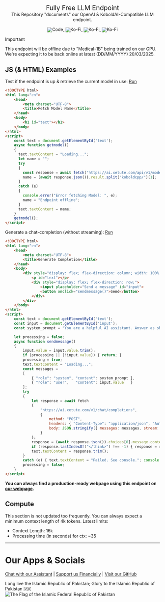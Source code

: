 <div align="center">
<span style="font-family: default; font-size: 1.5em;">Fully Free LLM Endpoint</span>
<div>
This Repository "documents" our OpenAI & KoboldAI-Compatible LLM endpoint.
</div>
</div>
<br>
<div align="center" style="line-height: 1;">
  <a href="https://huggingface.co/XeTute" style="margin: 2px;">
    <img alt="Code" src="https://img.shields.io/badge/XeTute-000000?style=for-the-badge&logo=huggingface" style="display: inline-block; vertical-align: middle;"/>
  </a>
  <a href="https://ko-fi.com/XeTute" style="margin: 2px;">
    <img alt="Ko-Fi" src="https://img.shields.io/badge/Buy_us_a_coffe-000000?style=for-the-badge&logo=kofi&logoColor=000&logoColor=white" style="display: inline-block; vertical-align: middle;"/>
  </a>
  <a href="https://xetute.com/" style="margin: 2px;">
    <img alt="Ko-Fi" src="https://img.shields.io/badge/Webpage-000000?style=for-the-badge&logo=githubpages" style="display: inline-block; vertical-align: middle;"/>
  </a>
  <a href="https://bsky.app/profile/xetute.bsky.social" style="margin: 2px;">
    <img alt="Ko-Fi" src="https://img.shields.io/badge/BlueSky-000000?style=for-the-badge&logo=bluesky" style="display: inline-block; vertical-align: middle;"/>
  </a>
</div>
</div>
</div>

> [!IMPORTANT]
> This endpoint will be offline due to "Medical-1B" being trained on our GPU. We're expecting it to be back online at latest (DD/MM/YYYY) 20/03/2025.

## JS (& HTML) Examples
Test if the endpoint is up & retrieve the current model in use: [Run](https://codepen.io/XeTute/pen/gbORQGW)
```HTML
<!DOCTYPE html>
<html lang="en">
    <head>
        <meta charset="UTF-8">
        <title>Fetch Model Name</title>
    </head>
    <body>
        <h1 id="text"></h1>
    </body>
</html>
<script>
    const text = document.getElementById('text');
    async function getmodel()
    {
      text.textContent = "Loading...";
      let name = "";
      try
      {
        const response = await fetch("https://ai.xetute.com/api/v1/model");
        name = (await response.json()).result.split("koboldcpp/")[1];
      }
      catch (e)
      {
        console.error("Error fetching Model: ", e);
        name = "Endpoint offline";
      }
      text.textContent = name;
    }
    getmodel();
</script>
```

Generate a chat-completion (without streaming): [Run](https://codepen.io/XeTute/pen/YPzQREW)
```HTML
<!DOCTYPE html>
<html lang="en">
    <head>
        <meta charset="UTF-8">
        <title>Generate Completion</title>
    </head>
    <body>
        <div style="display: flex; flex-direction: column; width: 100%; height: 100%; justify-content: center; align-items: center;">
            <p id="text"></p>
            <div style="display: flex; flex-direction: row;">
                <input placeholder="Send a message" id="input">
                <button onclick="sendmessage()">Send</button>
            </div>
        </div>
    </body>
</html>
<script>
    const text = document.getElementById('text');
    const input = document.getElementById('input');
    const system_prompt = "You are a helpful AI assistant. Answer as short as possible.";

    let processing = false;
    async function sendmessage()
    {
        input.value = input.value.trim();
        if (processing || (!input.value)) { return; }
        processing = true;
        text.textContent = "Loading...";
        const messages =
        [
            { "role": "system", "content": system_prompt },
            { "role": "user",   "content": input.value   }
        ];
        try
        {
            let response = await fetch
            (
                "https://ai.xetute.com/v1/chat/completions",
                {
                    method: "POST",
                    headers: { "Content-Type": "application/json", "Authorization": "Bearer 0" }, 
                    body: JSON.stringify({ messages: messages, stream: false, temperature: 0.5, max_tokens: 512 })
                }
            );
            response = (await response.json()).choices[0].message.content;
            if (response.lastIndexOf("</think>") !== -1) { response = response.substring(response.lastIndexOf("</think>") + "</think>".length, response.length - 1); }
            text.textContent = response.trim();
        }
        catch (e) { text.textContent = "Failed. See console."; console.error(e); }
        processing = false;
    }
</script>
```

**You can always find a production-ready webpage using this endpoint on [our webpage](https://xetute.com/).**

## Compute
This section is not updated too frequently. You can always expect a minimum context length of 4k tokens.
Latest limits:  

- Context Length: 16k
- Processing time (in seconds) for ctx: ~35

---
# Our Apps & Socials
[Chat with our Assistant](https://xetute.com/) | [Support us Financially](https://ko-fi.com/XeTute) | [Visit our GitHub](https://github.com/XeTute)  

Long live the Islamic Republic of Pakistan; Glory to the Islamic Republic of Pakistan 🇵🇰  
![The Flag of the Islamic Federal Republic of Pakistan](https://upload.wikimedia.org/wikipedia/commons/3/32/Flag_of_Pakistan.svg)
